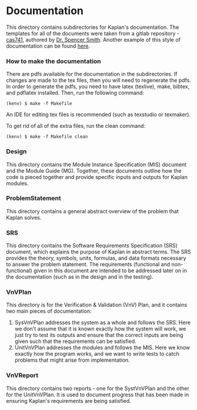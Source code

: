 # Documentation

This directory contains subdirectories for Kaplan's 
documentation. The templates for all of the documents were
taken from a gitlab repository -
[cas741](https://gitlab.cas.mcmaster.ca/smiths/cas741), authored
by [Dr. Spencer Smith](https://github.com/smiths). Another example of
this style of documentation can be found
[here](https://github.com/smiths/swhs).

### How to make the documentation

There are pdfs available for the documentation in the subdirectories.
If changes are made to the tex files, then you will need to regenerate the pdfs.
In order to generate the pdfs, you need to have latex (texlive), make, bibtex,
and pdflatex installed. Then, run the following command:

`(kenv) $ make -f Makefile`

An IDE for editing tex files is recommended (such as texstudio or texmaker).

To get rid of all of the extra files, run the clean command:

`(kenv) $ make -f Makefile clean`

### Design

This directory contains the Module Instance Specification (MIS)
document and the Module Guide (MG). Together, these documents
outline how the code is pieced together and provide specific
inputs and outputs for Kaplan modules.

### ProblemStatement

This directory contains a general abstract overview of the
problem that Kaplan solves.

### SRS

This directory contains the Software Requirements Specification
(SRS) document, which explains the purpose of Kaplan in abstract
terms. The SRS provides the theory, symbols, units, formulas,
and data formats necessary to answer the problem statement. The
requirements (functional and non-functional) given in this document
are intended to be addressed later on in the documentation (such as
in the design and in the testing).

### VnVPlan

This directory is for the Verification & Validation (VnV) Plan,
and it contains two main pieces of documentation:
1. SysVnVPlan addresses the system as a whole and follows the
SRS. Here we don't assume that it is known exactly how the
system will work, we just try to test its outputs and ensure
that the correct inputs are being given such that the
requirements can be satisfied.
2. UnitVnVPlan addresses the modules and follows the MIS. Here
we know exactly how the program works, and we want to write
tests to catch problems that might arise from implementation.

### VnVReport

This directory contains two reports - one for the SystVnVPlan
and the other for the UnitVnVPlan. It is used to document
progress that has been made in ensuring Kaplan's requirements
are being satisfied.

